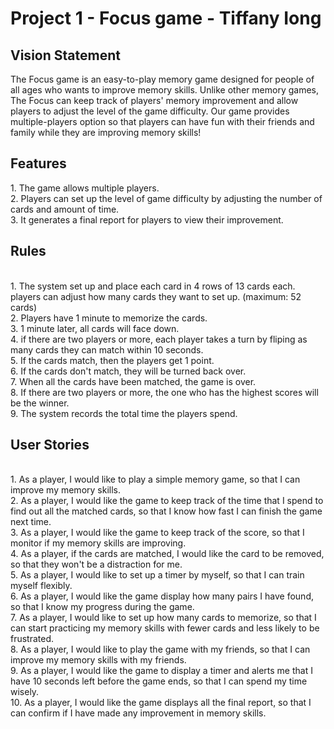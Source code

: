 # Project 1 - Focus game - Tiffany Iong

<h2>Vision Statement</h2>
The Focus game is an easy-to-play memory game designed for people of all ages who wants to improve memory skills. Unlike other memory games, The Focus can keep track of players' memory improvement and allow players to adjust the level of the game difficulty. Our game provides multiple-players option so that players can have fun with their friends and family while they are improving memory skills! 


<h2>Features</h2>
1. The game allows multiple players. 
<br>2. Players can set up the level of game difficulty by adjusting the number of cards and amount of time.
<br>3. It generates a final report for players to view their improvement.

 
 <h2>Rules</h2>
<br>1. The system set up and place each card in 4 rows of 13 cards each. 
    players can adjust how many cards they want to set up. (maximum: 52 cards)
<br>2. Players have 1 minute to memorize the cards.
<br>3. 1 minute later, all cards will face down.
<br>4. if there are two players or more, each player takes a turn by fliping as many cards they can match within 10 seconds.
<br>5. If the cards match, then the players get 1 point. 
<br>6. If the cards don't match, they will be turned back over.
<br>7. When all the cards have been matched, the game is over. 
<br>8. If there are two players or more, the one who has the highest scores will be the winner.
<br>9. The system records the total time the players spend.


<h2>User Stories</h2>
<br>1. As a player, I would like to play a simple memory game, so that I can improve my memory skills.
<br>2. As a player, I would like the game to keep track of the time that I spend to find out all the matched cards, so that I know how fast I can finish the game next time.
<br>3. As a player, I would like the game to keep track of the score, so that I monitor if my memory skills are improving.
<br>4. As a player, if the cards are matched, I would like the card to be removed, so that they won't be a distraction for me.
<br>5. As a player, I would like to set up a timer by myself, so that I can train myself flexibly.
<br>6. As a player, I would like the game display how many pairs I have found, so that I know my progress during the game.
<br>7. As a player, I would like to set up how many cards to memorize, so that I can start practicing my memory skills with fewer cards and less likely to be frustrated.
<br>8. As a player, I would like to play the game with my friends, so that I can improve my memory skills with my friends.
<br>9. As a player, I would like the game to display a timer and alerts me that I have 10 seconds left before the game ends, so that I can spend my time wisely.
<br>10. As a player, I would like the game displays all the final report, so that I can confirm if I have made any improvement in memory skills.
